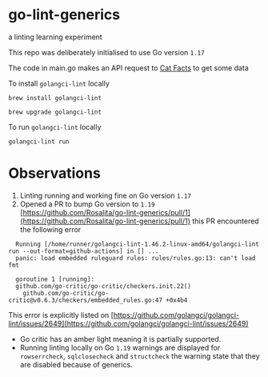 # go-lint-generics
a linting learning experiment

This repo was deliberately initialised to use Go version `1.17`

The code in main.go makes an API request to [Cat Facts](https://catfact.ninja/) to get some data

To install `golangci-lint` locally
```
brew install golangci-lint
```
```
brew upgrade golangci-lint
```
To run `golangci-lint` locally
```
golangci-lint run
```

# Observations
1. Linting running and working fine on Go version `1.17`
2. Opened a PR to bump Go version to `1.19` [https://github.com/Rosalita/go-lint-generics/pull/1](https://github.com/Rosalita/go-lint-generics/pull/1) this PR encountered the following error

```
  Running [/home/runner/golangci-lint-1.46.2-linux-amd64/golangci-lint run --out-format=github-actions] in [] ...
  panic: load embedded ruleguard rules: rules/rules.go:13: can't load fmt
  
  goroutine 1 [running]:
  github.com/go-critic/go-critic/checkers.init.22()
  	github.com/go-critic/go-critic@v0.6.3/checkers/embedded_rules.go:47 +0x4b4
```

This error is explicitly listed on [https://github.com/golangci/golangci-lint/issues/2649](https://github.com/golangci/golangci-lint/issues/2649)

- Go critic has an amber light meaning it is partially supported.
- Running linting locally on Go `1.19` warnings are displayed for `rowserrcheck`, `sqlclosecheck` and `structcheck` the warning state that they are disabled because of generics.
